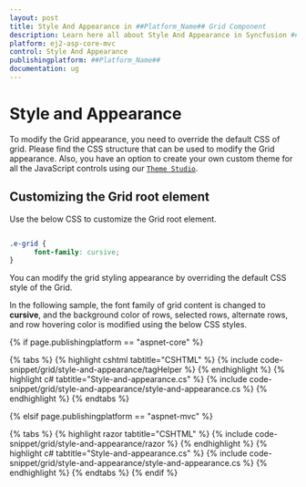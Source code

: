 ```yaml
---
layout: post
title: Style And Appearance in ##Platform_Name## Grid Component
description: Learn here all about Style And Appearance in Syncfusion ##Platform_Name## Grid component of Syncfusion Essential JS 2 and more.
platform: ej2-asp-core-mvc
control: Style And Appearance
publishingplatform: ##Platform_Name##
documentation: ug
---
```



# Style and Appearance

To modify the Grid appearance, you need to override the default CSS of grid. Please find the CSS structure that can be used to modify the Grid appearance. Also, you have an option to create your own custom theme for all the JavaScript controls using our [`Theme Studio`](https://ej2.syncfusion.com/themestudio/?theme=material).

## Customizing the Grid root element

Use the below CSS to customize the Grid root element.

```css

.e-grid {
      font-family: cursive;
}

```

You can modify the grid styling appearance by overriding the default CSS style of the Grid.

In the following sample, the font family of grid content is changed to **cursive**, and the background color of rows, selected rows, alternate rows, and row hovering color is modified using the below CSS styles.

{% if page.publishingplatform == "aspnet-core" %}

{% tabs %}
{% highlight cshtml tabtitle="CSHTML" %}
{% include code-snippet/grid/style-and-appearance/tagHelper %}
{% endhighlight %}
{% highlight c# tabtitle="Style-and-appearance.cs" %}
{% include code-snippet/grid/style-and-appearance/style-and-appearance.cs %}
{% endhighlight %}
{% endtabs %}

{% elsif page.publishingplatform == "aspnet-mvc" %}

{% tabs %}
{% highlight razor tabtitle="CSHTML" %}
{% include code-snippet/grid/style-and-appearance/razor %}
{% endhighlight %}
{% highlight c# tabtitle="Style-and-appearance.cs" %}
{% include code-snippet/grid/style-and-appearance/style-and-appearance.cs %}
{% endhighlight %}
{% endtabs %}
{% endif %}
